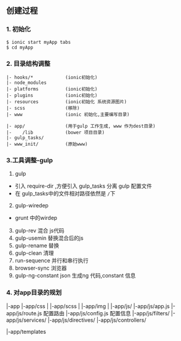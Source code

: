 ## 创建过程

### 1. 初始化

```
$ ionic start myApp tabs
$ cd myApp
```

### 2. 目录结构调整

```
|- hooks/*            (ionic初始化)
|- node_modules
|- platforms          (ionic初始化)
|- plugins            (ionic初始化)
|- resources          (ionic初始化 系统资源图片)
|- scss               (移除)
|- www                (ionic 初始化,主要编写目录)

|- app/               (用于gulp 工作生成, www 作为dest目录)
|-    /lib            (bower 项目目录)
|- gulp_tasks/
|- www_init/          (原始www)
```


### 3.工具调整-gulp

1. gulp 
  * 引入 require-dir ,方便引入 gulp_tasks 分离 gulp 配置文件
  * 在 gulp_tasks中的文件相对路径依然是 `/`下
2. gulp-wiredep
  * grunt 中的wirdep
3. gulp-rev 混合 js代码
4. gulp-usemin 替换混合后的js
5. gulp-rename 替换
6. gulp-clean 清理
7. run-sequence 并行和串行执行
8. browser-sync 浏览器
9. gulp-ng-constant json 生成ng 代码,constant 信息 


### 4. 对app目录的规划


|-app
|-app/css
|
|-app/scss
|
|-app/img
|
|-app/js/
|-app/js/app.js
|-app/js/route.js  配置路由
|-app/js/config.js 配置信息
|-app/js/filters/
|-app/js/services/
|-app/js/directives/
|-app/js/controllers/

|-app/templates